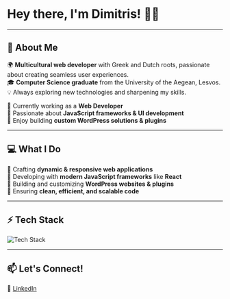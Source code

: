 # Hey there, I'm Dimitris! 👋✨

---

## 🚀 About Me  

🌍 **Multicultural web developer** with Greek and Dutch roots, passionate about creating seamless user experiences.  
🎓 **Computer Science graduate** from the University of the Aegean, Lesvos.  
💡 Always exploring new technologies and sharpening my skills.  

🔹 Currently working as a **Web Developer**  
🔹 Passionate about **JavaScript frameworks & UI development**  
🔹 Enjoy building **custom WordPress solutions & plugins**  

---

## 💻 What I Do  

🔹 Crafting **dynamic & responsive web applications**  
🔹 Developing with **modern JavaScript frameworks** like **React**  
🔹 Building and customizing **WordPress websites & plugins**  
🔹 Ensuring **clean, efficient, and scalable code**  

---

## ⚡ Tech Stack  

<p align="left">
  <img src="https://skillicons.dev/icons?i=js,react,vue,vite,html,css,tailwind,bootstrap,wordpress,python,git,github,vscode" alt="Tech Stack" />
</p>

---

## 📫 Let's Connect!  

💼 [LinkedIn](https://www.linkedin.com/in/dimitris-avgoustopoulos/) 
